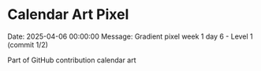 # Calendar Art Pixel

Date: 2025-04-06 00:00:00
Message: Gradient pixel week 1 day 6 - Level 1 (commit 1/2)

Part of GitHub contribution calendar art
